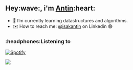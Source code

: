 <h2>Hey:wave:, i'm <a href="https://antin.me">Antin</a>:heart:</h2>

- 🌱 I’m currently learning datastructures and algorithms.
- ✉️ How to reach me: [@isakantin](https://www.linkedin.com/in/isakantin/) on Linkedin :smile:

<h3>:headphones:Listening to</h3>


[![Spotify](https://novatorem-ant1n.vercel.app/api/spotify)](https://open.spotify.com/user/isakantin)


![](https://komarev.com/ghpvc/?username=Ant1N)


